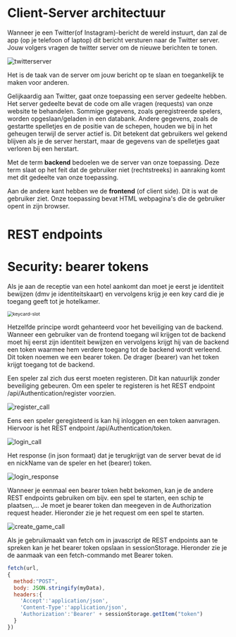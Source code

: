 # Client-Server architectuur

Wanneer je een Twitter(of Instagram)-bericht de wereld instuurt, dan zal de app (op je telefoon of laptop) dit bericht versturen naar de Twitter server. Jouw volgers vragen de twitter server om de nieuwe berichten te tonen.

![twitterserver](images/architectuur/twitterserver.png)



Het is de taak van de server om jouw bericht op te slaan en toegankelijk te maken voor anderen. 

Gelijkaardig aan Twitter, gaat onze toepassing een server gedeelte hebben. Het server gedeelte bevat de code om alle vragen (requests) van onze website te behandelen. Sommige gegevens, zoals geregistreerde spelers, worden opgeslaan/geladen in een databank. Andere gegevens, zoals de gestartte spelletjes en de positie van de schepen, houden we bij in het geheugen terwijl de server actief is. Dit betekent dat gebruikers wel gekend blijven als je de server herstart, maar de gegevens van de spelletjes gaat verloren bij een herstart. 

Met de term **backend** bedoelen we de server van onze toepassing. Deze term slaat op het feit dat de gebruiker niet (rechtstreeks) in aanraking komt met dit gedeelte van onze toepassing.

Aan de andere kant hebben we de **frontend** (of client side). Dit is wat de gebruiker ziet. Onze toepassing bevat HTML webpagina's die de gebruiker opent in zijn browser. 



# REST endpoints


# Security: bearer tokens

Als je aan de receptie van een hotel aankomt dan moet je eerst je identiteit bewijzen (dmv je identiteitskaart) en vervolgens krijg je een key card die je toegang geeft tot je hotelkamer.

<img src="images/architectuur/keycard-slot.jpg" alt="keycard-slot" style="zoom:75%;" />

Hetzelfde principe wordt gehanteerd voor het beveiliging van de backend. Wanneer een gebruiker van de frontend toegang wil krijgen tot de backend moet hij eerst zijn identiteit bewijzen en vervolgens krijgt hij van de backend een token waarmee hem verdere toegang tot de backend wordt verleend. Dit token noemen we een bearer token. De drager (bearer) van het token krijgt toegang tot de backend.

Een speler zal zich dus eerst moeten registeren. Dit kan natuurlijk zonder beveiliging gebeuren. Om een speler te registeren is het REST endpoint /api/Authentication/register voorzien.

![register_call](images/architectuur/register_call.JPG)

Eens een speler geregisteerd is kan hij inloggen en een token aanvragen. Hiervoor is het REST endpoint /api/Authentication/token.

![login_call](images/architectuur/login_call.JPG)

Het response (in json formaat) dat je terugkrijgt van de server bevat de id en nickName van de speler en het (bearer) token. 

![login_response](images/architectuur/login_response.JPG)

Wanneer je eenmaal een bearer token hebt bekomen, kan je de andere REST endpoints gebruiken om bijv. een spel te starten, een schip te plaatsen,… Je moet je bearer token dan meegeven in de Authorization request header. Hieronder zie je het request om een spel te starten. 

![create_game_call](images/architectuur/create_game_call.JPG)


Als je gebruikmaakt van fetch om in javascript de REST endpoints aan te spreken kan je het bearer token opslaan in sessionStorage. Hieronder zie je de aanmaak van een fetch-commando met Bearer token. 

```javascript
fetch(url,
{
  method:"POST",
  body: JSON.stringify(myData),
  headers:{
    'Accept':'application/json',
    'Content-Type':'application/json',
    'Authorization':'Bearer' + sessionStorage.getItem("token")
  }
})
```

